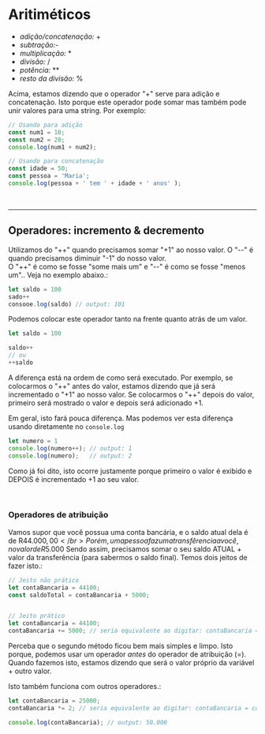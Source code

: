 # Aritiméticos
* _adição/concatenação:_ +
* _subtração:_-   
* _multiplicação:_ *
* _divisão:_ /
* _potência:_ **
* _resto da divisão:_ %

Acima, estamos dizendo que o operador "+" serve para adição e concatenação.
Isto porque este operador pode somar mas também pode unir valores para uma string. Por exemplo:
```js
// Usando para adição
const num1 = 10;
const num2 = 20;
console.log(num1 + num2);

// Usando para concatenação
const idade = 50;
const pessoa = 'Maria';
console.log(pessoa + ' tem ' + idade + ' anos' );
```

</br>

________________________________________________________________________


## Operadores: incremento & decremento
Utilizamos do "++" quando precisamos somar "+1" ao nosso valor. O "--" é quando precisamos diminuir "-1" do nosso valor. </br>
O "++" é como se fosse "some mais um" e "--" é como se fosse "menos um".. Veja no exemplo abaixo.:
```js
let saldo = 100 
sado++ 
consooe.log(saldo) // output: 101 
```

Podemos colocar este operador tanto na frente quanto atrás de um valor.
```js
let saldo = 100

saldo++ 
// ou
++saldo
```

A diferença está na ordem de como será executado.
Por exemplo, se colocarmos o "++" antes do valor, estamos dizendo que já será incrementado o "+1" ao nosso valor. Se colocarmos o "++" depois do valor, primeiro será mostrado o valor e depois será adicionado +1.

Em geral, isto fará pouca diferença. Mas podemos ver esta diferença usando diretamente no `console.log`
```js
let numero = 1
console.log(numero++); // output: 1
console.log(numero);   // output: 2
```
Como já foi dito, isto ocorre justamente porque primeiro o valor é exibido e DEPOIS é incrementado +1 ao seu valor.

</br>

### Operadores de atribuição
Vamos supor que você possua uma conta bancária, e o saldo atual dela é de R$44.000,00  </br>
Porém, uma pessoa faz uma transfêrencia a você, no valor de R$5.000
Sendo assim, precisamos somar o seu saldo ATUAL + valor da transferência (para sabermos o saldo final). Temos dois jeitos de fazer isto.:

```js
// Jeito não prático
let contaBancaria = 44100;
const saldoTotal = contaBancaria + 5000;


// Jeito prático
let contaBancaria = 44100; 
contaBancaria += 5000; // seria equivalente ao digitar: contaBancaria = contaBancaria + 5000;
```
Perceba que o segundo método ficou bem mais simples e limpo. Isto porque, podemos usar um operador _antes_ do operador de atribuição (=). Quando fazemos isto, estamos dizendo que será o valor próprio da variável + outro valor. </br>

Isto também funciona com outros operadores.:
```js
let contaBancaria = 25000; 
contaBancaria *= 2; // seria equivalente ao digitar: contaBancaria = contaBancaria * 2

console.log(contaBancaria); // output: 50.000
```